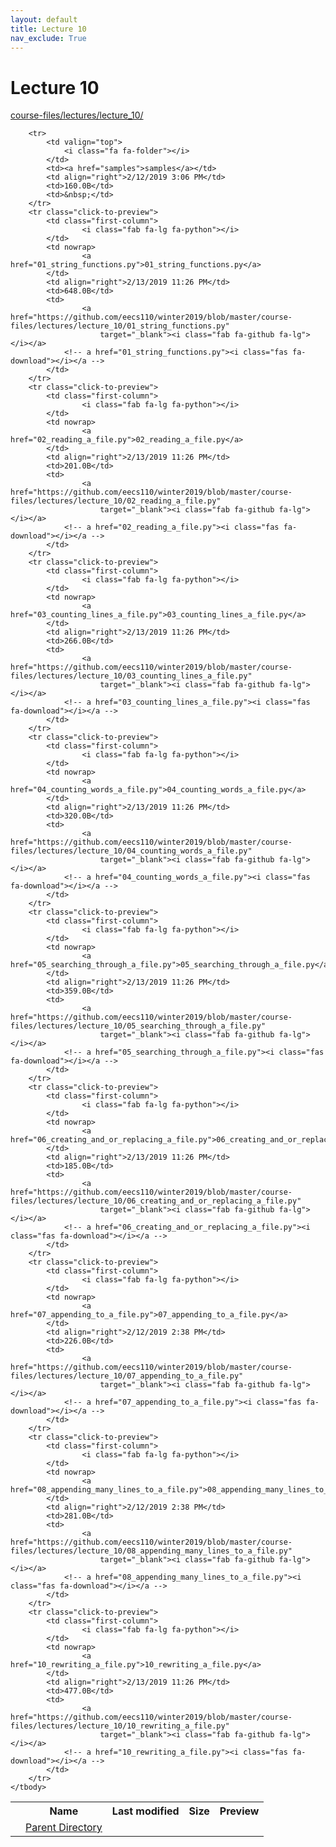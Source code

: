 ```yaml
---
layout: default
title: Lecture 10
nav_exclude: True
---
```


# Lecture 10

[course-files/lectures/lecture_10/](.)

<table class="tbl-files">
    <tbody>
        <tr>
            <th valign="top"></th>
            <th>Name</th>
            <th>Last modified</th>
            <th>Size</th>
            <th>Preview</th>
        </tr>
        <tr>
            <td valign="top">
                <i class="fa fa-folder-open"></i>
            </td>
            <td><a href="../">Parent Directory</a></td>
            <td>&nbsp;</td>
            <td>&nbsp;</td>
            <td>&nbsp;</td>
        </tr>

        <tr>
            <td valign="top">
                <i class="fa fa-folder"></i>
            </td>
            <td><a href="samples">samples</a></td>
            <td align="right">2/12/2019 3:06 PM</td>
            <td>160.0B</td>
            <td>&nbsp;</td>
        </tr>
        <tr class="click-to-preview">
            <td class="first-column">
                    <i class="fab fa-lg fa-python"></i>
            </td>
            <td nowrap>
                    <a href="01_string_functions.py">01_string_functions.py</a>
            </td>
            <td align="right">2/13/2019 11:26 PM</td>
            <td>648.0B</td>
            <td>
                    <a href="https://github.com/eecs110/winter2019/blob/master/course-files/lectures/lecture_10/01_string_functions.py" 
                        target="_blank"><i class="fab fa-github fa-lg"></i></a>
                <!-- a href="01_string_functions.py"><i class="fas fa-download"></i></a -->
            </td>
        </tr>
        <tr class="click-to-preview">
            <td class="first-column">
                    <i class="fab fa-lg fa-python"></i>
            </td>
            <td nowrap>
                    <a href="02_reading_a_file.py">02_reading_a_file.py</a>
            </td>
            <td align="right">2/13/2019 11:26 PM</td>
            <td>201.0B</td>
            <td>
                    <a href="https://github.com/eecs110/winter2019/blob/master/course-files/lectures/lecture_10/02_reading_a_file.py" 
                        target="_blank"><i class="fab fa-github fa-lg"></i></a>
                <!-- a href="02_reading_a_file.py"><i class="fas fa-download"></i></a -->
            </td>
        </tr>
        <tr class="click-to-preview">
            <td class="first-column">
                    <i class="fab fa-lg fa-python"></i>
            </td>
            <td nowrap>
                    <a href="03_counting_lines_a_file.py">03_counting_lines_a_file.py</a>
            </td>
            <td align="right">2/13/2019 11:26 PM</td>
            <td>266.0B</td>
            <td>
                    <a href="https://github.com/eecs110/winter2019/blob/master/course-files/lectures/lecture_10/03_counting_lines_a_file.py" 
                        target="_blank"><i class="fab fa-github fa-lg"></i></a>
                <!-- a href="03_counting_lines_a_file.py"><i class="fas fa-download"></i></a -->
            </td>
        </tr>
        <tr class="click-to-preview">
            <td class="first-column">
                    <i class="fab fa-lg fa-python"></i>
            </td>
            <td nowrap>
                    <a href="04_counting_words_a_file.py">04_counting_words_a_file.py</a>
            </td>
            <td align="right">2/13/2019 11:26 PM</td>
            <td>320.0B</td>
            <td>
                    <a href="https://github.com/eecs110/winter2019/blob/master/course-files/lectures/lecture_10/04_counting_words_a_file.py" 
                        target="_blank"><i class="fab fa-github fa-lg"></i></a>
                <!-- a href="04_counting_words_a_file.py"><i class="fas fa-download"></i></a -->
            </td>
        </tr>
        <tr class="click-to-preview">
            <td class="first-column">
                    <i class="fab fa-lg fa-python"></i>
            </td>
            <td nowrap>
                    <a href="05_searching_through_a_file.py">05_searching_through_a_file.py</a>
            </td>
            <td align="right">2/13/2019 11:26 PM</td>
            <td>359.0B</td>
            <td>
                    <a href="https://github.com/eecs110/winter2019/blob/master/course-files/lectures/lecture_10/05_searching_through_a_file.py" 
                        target="_blank"><i class="fab fa-github fa-lg"></i></a>
                <!-- a href="05_searching_through_a_file.py"><i class="fas fa-download"></i></a -->
            </td>
        </tr>
        <tr class="click-to-preview">
            <td class="first-column">
                    <i class="fab fa-lg fa-python"></i>
            </td>
            <td nowrap>
                    <a href="06_creating_and_or_replacing_a_file.py">06_creating_and_or_replacing_a_file.py</a>
            </td>
            <td align="right">2/13/2019 11:26 PM</td>
            <td>185.0B</td>
            <td>
                    <a href="https://github.com/eecs110/winter2019/blob/master/course-files/lectures/lecture_10/06_creating_and_or_replacing_a_file.py" 
                        target="_blank"><i class="fab fa-github fa-lg"></i></a>
                <!-- a href="06_creating_and_or_replacing_a_file.py"><i class="fas fa-download"></i></a -->
            </td>
        </tr>
        <tr class="click-to-preview">
            <td class="first-column">
                    <i class="fab fa-lg fa-python"></i>
            </td>
            <td nowrap>
                    <a href="07_appending_to_a_file.py">07_appending_to_a_file.py</a>
            </td>
            <td align="right">2/12/2019 2:38 PM</td>
            <td>226.0B</td>
            <td>
                    <a href="https://github.com/eecs110/winter2019/blob/master/course-files/lectures/lecture_10/07_appending_to_a_file.py" 
                        target="_blank"><i class="fab fa-github fa-lg"></i></a>
                <!-- a href="07_appending_to_a_file.py"><i class="fas fa-download"></i></a -->
            </td>
        </tr>
        <tr class="click-to-preview">
            <td class="first-column">
                    <i class="fab fa-lg fa-python"></i>
            </td>
            <td nowrap>
                    <a href="08_appending_many_lines_to_a_file.py">08_appending_many_lines_to_a_file.py</a>
            </td>
            <td align="right">2/12/2019 2:38 PM</td>
            <td>281.0B</td>
            <td>
                    <a href="https://github.com/eecs110/winter2019/blob/master/course-files/lectures/lecture_10/08_appending_many_lines_to_a_file.py" 
                        target="_blank"><i class="fab fa-github fa-lg"></i></a>
                <!-- a href="08_appending_many_lines_to_a_file.py"><i class="fas fa-download"></i></a -->
            </td>
        </tr>
        <tr class="click-to-preview">
            <td class="first-column">
                    <i class="fab fa-lg fa-python"></i>
            </td>
            <td nowrap>
                    <a href="10_rewriting_a_file.py">10_rewriting_a_file.py</a>
            </td>
            <td align="right">2/13/2019 11:26 PM</td>
            <td>477.0B</td>
            <td>
                    <a href="https://github.com/eecs110/winter2019/blob/master/course-files/lectures/lecture_10/10_rewriting_a_file.py" 
                        target="_blank"><i class="fab fa-github fa-lg"></i></a>
                <!-- a href="10_rewriting_a_file.py"><i class="fas fa-download"></i></a -->
            </td>
        </tr>
    </tbody>
</table>

